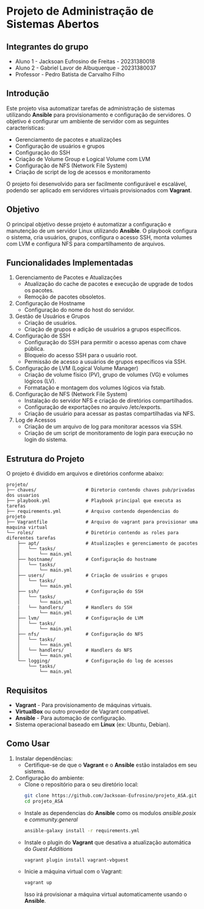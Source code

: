 # Projeto de Administração de Sistemas Abertos

## Integrantes do grupo

- Aluno 1 - Jacksoan Eufrosino de Freitas - 20231380018
- Aluno 2 - Gabriel Lavor de Albuquerque - 20231380037
- Professor - Pedro Batista de Carvalho Filho

## Introdução

Este projeto visa automatizar tarefas de administração de sistemas utilizando **Ansible** para provisionamento e configuração de servidores. O objetivo é configurar um ambiente de servidor com as seguintes características:

- Gerenciamento de pacotes e atualizações
- Configuração de usuários e grupos
- Configuração do SSH
- Criação de Volume Group e Logical Volume com LVM
- Configuração de NFS (Network File System)
- Criação de script de log de acessos e monitoramento

O projeto foi desenvolvido para ser facilmente configurável e escalável, podendo ser aplicado em servidores virtuais provisionados com **Vagrant**.

## Objetivo

O principal objetivo desse projeto é automatizar a configuração e manutenção de um servidor Linux utilizando **Ansible**. O playbook configura o sistema, cria usuários, grupos, configura o acesso SSH, monta volumes com LVM e configura NFS para compartilhamento de arquivos.

## Funcionalidades Implementadas

1. Gerenciamento de Pacotes e Atualizações
   - Atualização do cache de pacotes e execução de upgrade de todos os pacotes.
   - Remoção de pacotes obsoletos.
2. Configuração de Hostname
   - Configuração do nome do host do servidor.
3. Gestão de Usuários e Grupos
   - Criação de usuários.
   - Criação de grupos e adição de usuários a grupos específicos.
4. Configuração de SSH
   - Configuração do SSH para permitir o acesso apenas com chave pública.
   - Bloqueio do acesso SSH para o usuário root.
   - Permissão de acesso a usuários de grupos específicos via SSH.
5. Configuração de LVM (Logical Volume Manager)
   - Criação de volume físico (PV), grupo de volumes (VG) e volumes lógicos (LV).
   - Formatação e montagem dos volumes lógicos via fstab.
6. Configuração de NFS (Network File System)
   - Instalação do servidor NFS e criação de diretórios compartilhados.
   - Configuração de exportações no arquivo /etc/exports.
   - Criação de usuário para acessar as pastas compartilhadas via NFS.
7. Log de Acessos
   - Criação de um arquivo de log para monitorar acessos via SSH.
   - Criação de um script de monitoramento de login para execução no login do sistema.

## Estrutura do Projeto

O projeto é dividido em arquivos e diretórios conforme abaixo:

```
projeto/
├── chaves/                  # Diretorio contendo chaves pub/privadas dos usuarios
├── playbook.yml             # Playbook principal que executa as tarefas
├── requirements.yml         # Arquivo contendo dependencias do projeto
├── Vagrantfile              # Arquivo do vagrant para provisionar uma maquina virtual
└── roles/                   # Diretório contendo as roles para diferentes tarefas
    ├── apt/                 # Atualizações e gerenciamento de pacotes
    │   └── tasks/
    │       └── main.yml
    ├── hostname/            # Configuração do hostname
    │   └── tasks/
    │       └── main.yml
    ├── users/               # Criação de usuários e grupos
    │   └── tasks/
    │       └── main.yml
    ├── ssh/                 # Configuração do SSH
    │   └── tasks/
    │       └── main.yml
    |   └── handlers/        # Handlers do SSH
    │       └── main.yml
    ├── lvm/                 # Configuração de LVM
    │   └── tasks/
    │       └── main.yml
    ├── nfs/                 # Configuração do NFS
    │   └── tasks/
    │       └── main.yml
    │   └── handlers/        # Handlers do NFS
    │       └── main.yml
    └── logging/             # Configuração do log de acessos
        └── tasks/
            └── main.yml
```

## Requisitos

- **Vagrant** - Para provisionamento de máquinas virtuais.
- **VirtualBox** ou outro provedor de Vagrant compatível.
- **Ansible** - Para automação de configuração.
- Sistema operacional baseado em **Linux** (ex: Ubuntu, Debian).

## Como Usar

1. Instalar dependências:
   - Certifique-se de que o **Vagrant** e o **Ansible** estão instalados em seu sistema.
2. Configuração do ambiente:
   - Clone o repositório para o seu diretório local:
     ```bash
     git clone https://github.com/Jacksoan-Eufrosino/projeto_ASA.git
     cd projeto_ASA
     ```
   - Instale as dependencias do **Ansible** como os modulos _ansible.posix_ e _community.general_
     ```bash
     ansible-galaxy install -r requirements.yml
     ```
   - Instale o plugin do **Vagrant** que desativa a atualização automática do _Guest Additions_
     ```bash
     vagrant plugin install vagrant-vbguest
     ```
   - Inicie a máquina virtual com o Vagrant:
     ```bash
     vagrant up
     ```
     Isso irá provisionar a máquina virtual automaticamente usando o **Ansible**.
